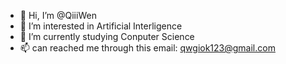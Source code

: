 - 👋 Hi, I’m @QiiiWen
- 👀 I’m interested in Artificial Interligence
- 🌱 I’m currently studying Conputer Science
- 📫 can reached me through this email: qwgiok123@gmail.com
